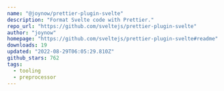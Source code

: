```yaml
---
name: "@joynow/prettier-plugin-svelte"
description: "Format Svelte code with Prettier."
repo_url: "https://github.com/sveltejs/prettier-plugin-svelte"
author: "joynow"
homepage: "https://github.com/sveltejs/prettier-plugin-svelte#readme"
downloads: 19
updated: "2022-08-29T06:05:29.810Z"
github_stars: 762
tags: 
  - tooling
  - preprocessor
---
```

